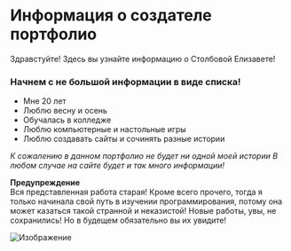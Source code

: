 # Информация о создателе портфолио
Здравстуйте! Здесь вы узнайте информацию о Столбовой Елизавете!

### Начнем с не большой информации в виде списка!
- Мне 20 лет
- Люблю весну и осень
- Обучалась в колледже
- Люблю компьютерные и настольные игры
- Люблю создавать сайты и сочинять разные истории

_К сожалению в данном портфолио не будет ни одной моей истории_
_В любом случае на сайте будет и так много информации!_

**Предупреждение**\
Вся представленная работа старая! Кроме всего прочего, тогда я только начинала свой путь в изучении программирования, потому она может казаться такой странной и неказистой! Новые работы, увы, не сохранились! Но в будещем обязательно вы их увидите!

![Изображение](https://foni.club/uploads/posts/2023-01/1673565840_foni-club-p-krutie-oboi-dlya-klaviaturi-dlya-podrostko-30.png)